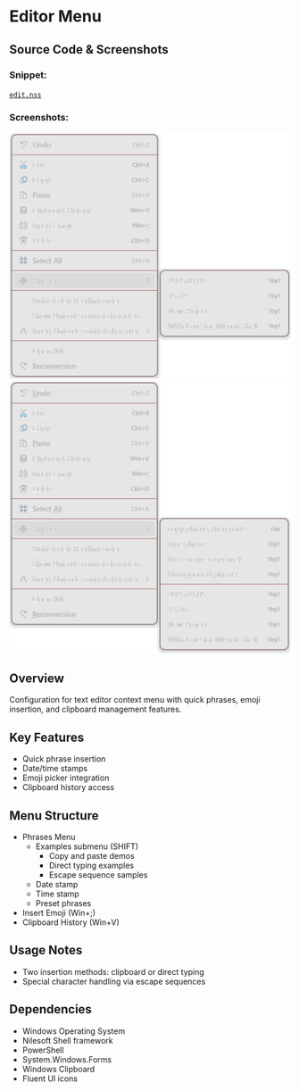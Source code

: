 # Editor Menu

## Source Code & Screenshots

### Snippet:
[`edit.nss`](/ext.others/edit.nss)

### Screenshots:
![Screenshot 1](/ext.others/edit.1.png)
![Screenshot 2](/ext.others/edit.2.png)

## Overview
Configuration for text editor context menu with quick phrases, emoji insertion, and clipboard management features.

## Key Features
- Quick phrase insertion
- Date/time stamps
- Emoji picker integration
- Clipboard history access

## Menu Structure
- Phrases Menu
  - Examples submenu (SHIFT)
    - Copy and paste demos
    - Direct typing examples
    - Escape sequence samples
  - Date stamp
  - Time stamp
  - Preset phrases
- Insert Emoji (Win+;)
- Clipboard History (Win+V)

## Usage Notes
- Two insertion methods: clipboard or direct typing
- Special character handling via escape sequences

## Dependencies
- Windows Operating System
- Nilesoft Shell framework
- PowerShell
- System.Windows.Forms
- Windows Clipboard
- Fluent UI icons
